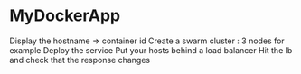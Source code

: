 # MyDockerApp

Display the hostname => container id
Create a swarm cluster : 3 nodes for example
Deploy the service 
Put your hosts behind a load balancer
Hit the lb and check that the response changes
